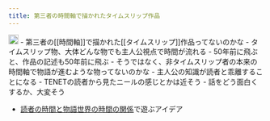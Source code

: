 ```yaml
---
title: 第三者の時間軸で描かれたタイムスリップ作品
---
```


<img src='https://scrapbox.io/api/pages/blu3mo-public/public/icon' alt='public.icon' height="19.5"/>
- 第三者の[[時間軸]]で描かれた[[タイムスリップ]]作品ってないのかな
- タイムスリップ物、大体どんな物でも主人公視点で時間が流れる
    - 50年前に飛ぶと、作品の記述も50年前に飛ぶ
- そうではなく、非タイムスリップ者の本来の時間軸で物語が進むような物ってないのかな
- 主人公の知識が読者と乖離することになる
    - TENETの読者から見たニールの感じとかは近そう
- 話をどう面白くするか、大変そう

* [読者の時間と物語世界の時間の関係](%E8%AA%AD%E8%80%85%E3%81%AE%E6%99%82%E9%96%93%E3%81%A8%E7%89%A9%E8%AA%9E%E4%B8%96%E7%95%8C%E3%81%AE%E6%99%82%E9%96%93%E3%81%AE%E9%96%A2%E4%BF%82.md)で遊ぶアイデア
